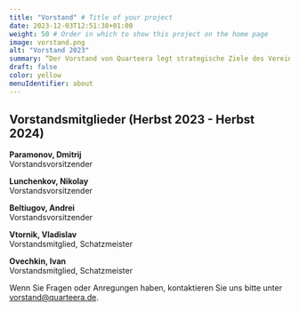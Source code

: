 ```yaml
---
title: "Vorstand" # Title of your project
date: 2023-12-03T12:51:38+01:00
weight: 50 # Order in which to show this project on the home page
image: vorstand.png
alt: "Vorstand 2023"
summary: “Der Vorstand von Quarteera legt strategische Ziele des Vereines fest, entscheidet über die Prioritäten sowie über die Personalfragen.”
draft: false
color: yellow
menuIdentifier: about
---
```

## Vorstandsmitglieder (Herbst 2023 - Herbst 2024)

**Paramonov, Dmitrij**\
Vorstandsvorsitzender

**Lunchenkov, Nikolay**\
Vorstandsvorsitzender

**Beltiugov, Andrei**\
Vorstandsvorsitzender

**Vtornik, Vladislav**\
Vorstandsmitglied, Schatzmeister

**Ovechkin, Ivan**\
Vorstandsmitglied, Schatzmeister

Wenn Sie Fragen oder Anregungen haben, kontaktieren Sie uns bitte unter [vorstand@quarteera.de](mailto:vorstand@quarteera.de). 
